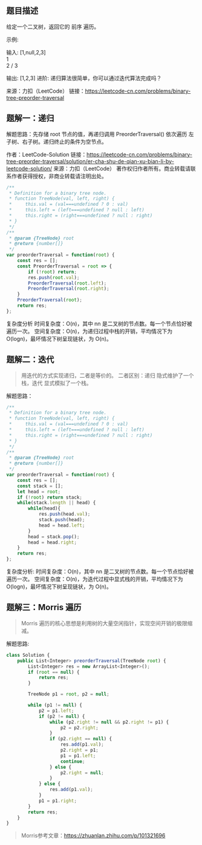 ## 题目描述

给定一个二叉树，返回它的 前序 遍历。

示例:

输入: [1,null,2,3]  
   1
    \
     2
    /
   3 

输出: [1,2,3]
进阶: 递归算法很简单，你可以通过迭代算法完成吗？

来源：力扣（LeetCode）
链接：https://leetcode-cn.com/problems/binary-tree-preorder-traversal

## 题解一：递归

解题思路：先存储 root 节点的值，再递归调用 PreorderTraversal() 依次遍历 左子树、右子树。递归终止的条件为空节点。

作者：LeetCode-Solution
链接：https://leetcode-cn.com/problems/binary-tree-preorder-traversal/solution/er-cha-shu-de-qian-xu-bian-li-by-leetcode-solution/
来源：力扣（LeetCode）
著作权归作者所有。商业转载请联系作者获得授权，非商业转载请注明出处。

```javascript
/**
 * Definition for a binary tree node.
 * function TreeNode(val, left, right) {
 *     this.val = (val===undefined ? 0 : val)
 *     this.left = (left===undefined ? null : left)
 *     this.right = (right===undefined ? null : right)
 * }
 */
/**
 * @param {TreeNode} root
 * @return {number[]}
 */
var preorderTraversal = function(root) {
    const res = [];
    const PreorderTraversal = root => {
        if (!root) return;
        res.push(root.val);
        PreorderTraversal(root.left);
        PreorderTraversal(root.right);
    }
    PreorderTraversal(root);
    return res;
};
```

复杂度分析
时间复杂度：O(n)，其中 nn 是二叉树的节点数。每一个节点恰好被遍历一次。
空间复杂度：O(n)，为递归过程中栈的开销，平均情况下为 O(logn)，最坏情况下树呈现链状，为 O(n)。


## 题解二：迭代

> 用迭代的方式实现递归，二者是等价的。
> 二者区别：递归 隐式维护了一个栈，迭代 显式模拟了一个栈。

解题思路：

```javascript
/**
 * Definition for a binary tree node.
 * function TreeNode(val, left, right) {
 *     this.val = (val===undefined ? 0 : val)
 *     this.left = (left===undefined ? null : left)
 *     this.right = (right===undefined ? null : right)
 * }
 */
/**
 * @param {TreeNode} root
 * @return {number[]}
 */
var preorderTraversal = function(root) {
    const res = [];
    const stack = [];
    let head = root;
    if (!root) return stack;
    while(stack.length || head) {
        while(head){
            res.push(head.val);
            stack.push(head);
            head = head.left;
        }
        head = stack.pop();
        head = head.right;
    }
    return res;
};
```

复杂度分析:
时间复杂度：O(n)，其中 nn 是二叉树的节点数。每一个节点恰好被遍历一次。
空间复杂度：O(n)，为迭代过程中显式栈的开销，平均情况下为 O(logn)，最坏情况下树呈现链状，为 O(n)。

## 题解三：Morris 遍历

> Morris 遍历的核心思想是利用树的大量空闲指针，实现空间开销的极限缩减。

解题思路:


```javascript
class Solution {
    public List<Integer> preorderTraversal(TreeNode root) {
        List<Integer> res = new ArrayList<Integer>();
        if (root == null) {
            return res;
        }

        TreeNode p1 = root, p2 = null;

        while (p1 != null) {
            p2 = p1.left;
            if (p2 != null) {
                while (p2.right != null && p2.right != p1) {
                    p2 = p2.right;
                }
                if (p2.right == null) {
                    res.add(p1.val);
                    p2.right = p1;
                    p1 = p1.left;
                    continue;
                } else {
                    p2.right = null;
                }
            } else {
                res.add(p1.val);
            }
            p1 = p1.right;
        }
        return res;
    }
}
```


> Morris参考文章：https://zhuanlan.zhihu.com/p/101321696